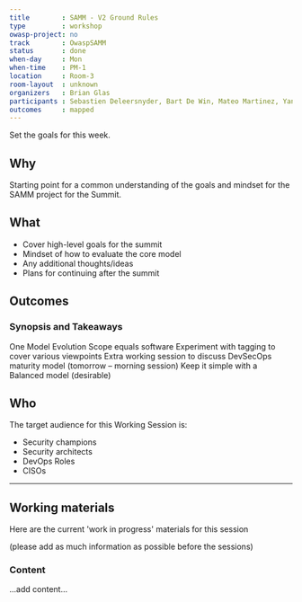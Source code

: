 ```yaml
---
title        : SAMM - V2 Ground Rules
type         : workshop
owasp-project: no
track        : OwaspSAMM
status       : done
when-day     : Mon
when-time    : PM-1
location     : Room-3
room-layout  : unknown
organizers   : Brian Glas
participants : Sebastien Deleersnyder, Bart De Win, Mateo Martinez, Yan Kravchenko, Timo Pagel, Viktor Lindstrom, Irene Michlin, Fabien Thalgott
outcomes     : mapped
---
```


Set the goals for this week.

## Why

Starting point for a common understanding of the goals and mindset for the SAMM project for the Summit.

## What

- Cover high-level goals for the summit
- Mindset of how to evaluate the core model
- Any additional thoughts/ideas
- Plans for continuing after the summit

## Outcomes

### Synopsis and Takeaways
One Model
Evolution
Scope equals software
Experiment with tagging to cover various viewpoints
Extra working session to discuss DevSecOps maturity model (tomorrow – morning session)
Keep it simple with a Balanced model (desirable)

## Who

The target audience for this Working Session is:

- Security champions
- Security architects
- DevOps Roles
- CISOs

---

## Working materials

Here are the current 'work in progress' materials for this session

(please add as much information as possible before the sessions)

### Content

...add content...
